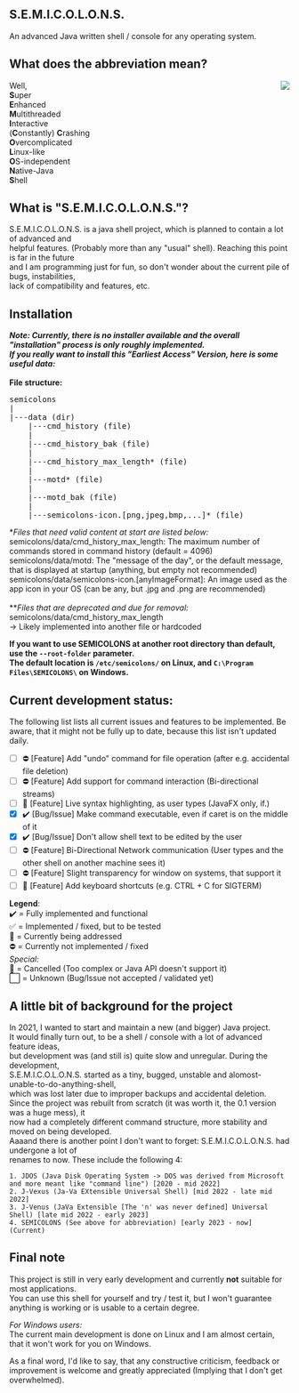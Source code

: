 ## S.E.M.I.C.O.L.O.N.S.
An advanced Java written shell / console for any operating system.

## What does the abbreviation mean?
<img align="right" src="https://meinwebserver.non3dd1yd61r0h6y.myfritz.net/for-external-access/semicolons-icon.png">
<!-- This text segment has to be HTML formatted, because it's right next to the image -->
Well, <br>
<b>S</b>uper <br>
<b>E</b>nhanced <br>
<b>M</b>ultithreaded <br>
<b>I</b>nteractive <br>
(<b>C</b>onstantly) <b>C</b>rashing <br>
<b>O</b>vercomplicated <br>
<b>L</b>inux-like <br>
<b>O</b>S-independent <br>
<b>N</b>ative-Java <br>
<b>S</b>hell

## What is "S.E.M.I.C.O.L.O.N.S."?
S.E.M.I.C.O.L.O.N.S. is a java shell project, which is planned to contain a lot of advanced and \
helpful features. (Probably more than any "usual" shell). Reaching this point is far in the future \
and I am programming just for fun, so don't wonder about the current pile of bugs, instabilities, \
lack of compatibility and features, etc.

## Installation
***Note: Currently, there is no installer available and the overall "installation" process is only roughly implemented. \
If you really want to install this "Earliest Access" Version, here is some useful data:*** \
\
**File structure:**
<pre>
semicolons
|
|---data (dir)
    |---cmd_history (file)
    |
    |---cmd_history_bak (file)
    |
    |---cmd_history_max_length* (file)
    |
    |---motd* (file)
    |
    |---motd_bak (file)
    |
    |---semicolons-icon.[png,jpeg,bmp,...]* (file)
</pre>
*_Files that need valid content at start are listed below:_\
semicolons/data/cmd_history_max_length: The maximum number of commands stored in command history (default = 4096)\
semicolons/data/motd: The "message of the day", or the default message, that is displayed at startup (anything, but empty not recommended)\
semicolons/data/semicolons-icon.[anyImageFormat]: An image used as the app icon in your OS (can be any, but .jpg and .png are recommended)\
\
**_Files that are deprecated and due for removal:_\
semicolons/data/cmd_history_max_length\
-> Likely implemented into another file or hardcoded

**If you want to use SEMICOLONS at another root directory than default, use the `--root-folder` parameter.**\
**The default location is `/etc/semicolons/` on Linux, and `C:\Program Files\SEMICOLONS\` on Windows.**


## Current development status:
The following list lists all current issues and features to be implemented.
Be aware, that it might not be fully up to date, because this list isn't updated daily.
- [ ] ⛔ \[Feature] Add "undo" command for file operation (after e.g. accidental file deletion)
- [ ] ⛔ \[Feature] Add support for command interaction (Bi-directional streams)
- [ ] 🔁 \[Feature] Live syntax highlighting, as user types (JavaFX only, if.)
- [x] ✔️ \[Bug/Issue] Make command executable, even if caret is on the middle of it
- [x] ✔️ \[Bug/Issue] Don't allow shell text to be edited by the user
- [ ] ⛔ \[Feature] Bi-Directional Network communication (User types and the other shell on another machine sees it)
- [ ] ⛔ \[Feature] Slight transparency for window on systems, that support it
- [ ] 🔁 \[Feature] Add keyboard shortcuts (e.g. CTRL + C for SIGTERM)

**Legend**: \
✔️ = Fully implemented and functional \
✅ = Implemented / fixed, but to be tested \
🔁 = Currently being addressed \
⛔ = Currently not implemented / fixed \
*Special:* \
🔶 = Cancelled (Too complex or Java API doesn't support it) \
⬜ = Unknown (Bug/Issue not accepted / validated yet)


## A little bit of background for the project
In 2021, I wanted to start and maintain a new (and bigger) Java project. \
It would finally turn out, to be a shell / console with a lot of advanced feature ideas, \
but development was (and still is) quite slow and unregular. During the development, \
S.E.M.I.C.O.L.O.N.S. started as a tiny, bugged, unstable and alomost-unable-to-do-anything-shell, \
which was lost later due to improper backups and accidental deletion. \
Since the project was rebuilt from scratch (it was worth it, the 0.1 version was a huge mess), it \
now had a completely different command structure, more stability and moved on being developed. \
Aaaand there is another point I don't want to forget: S.E.M.I.C.O.L.O.N.S. had undergone a lot of \
renames to now. These include the following 4:
```
1. JDOS (Java Disk Operating System -> DOS was derived from Microsoft and more meant like "command line") [2020 - mid 2022]
2. J-Vexus (Ja-Va EXtensible Universal Shell) [mid 2022 - late mid 2022]
3. J-Venus (JaVa Extensible [The 'n' was never defined] Universal Shell) [late mid 2022 - early 2023]
4. SEMICOLONS (See above for abbreviation) [early 2023 - now] (Current)
```

## Final note
This project is still in very early development and currently **not** suitable for most applications.\
You can use this shell for yourself and try / test it, but I won't guarantee anything is working or is usable to a certain degree.

*For Windows users:*\
The current main development is done on Linux and I am almost certain, that it won't work for you on Windows.

As a final word, I'd like to say, that any constructive criticism, feedback or improvement is welcome and greatly appreciated (Implying that I don't get overwhelmed).
